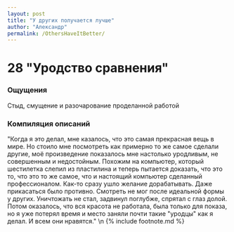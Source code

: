 ```yaml
---
layout: post
title: "У других получается лучше"
author: "Александр"
permalink: /OthersHaveItBetter/
---
```


# 28 "Уродство сравнения"

### Ощущения
Стыд, смущение и разочарование проделанной работой

### Компиляция описаний
"Когда я это делал, мне казалось, что это самая прекрасная вещь в мире. Но стоило мне посмотреть как примерно то же самое сделали другие, моё произведение показалось  мне настолько уродливым, не совершенным и недостойным. Похожим на компьютер, который шестилетка слепил из пластилина и теперь пытается доказать, что это то, что это то же самое, что и настоящий компьютер сделанный профессионалом. Как-то сразу ушло желание дорабатывать. Даже прикасаться было противно. Смотреть не мог после идеальной формы у других. Уничтожать не стал, задвинул поглубже, спрятал с глаз долой. Потом оказалось, что вся красота не работала, была только  для показа, но я уже потерял время и место заняли почти такие "уродцы" как я делал. И всем они нравятся."
\n {% include footnote.md %}
